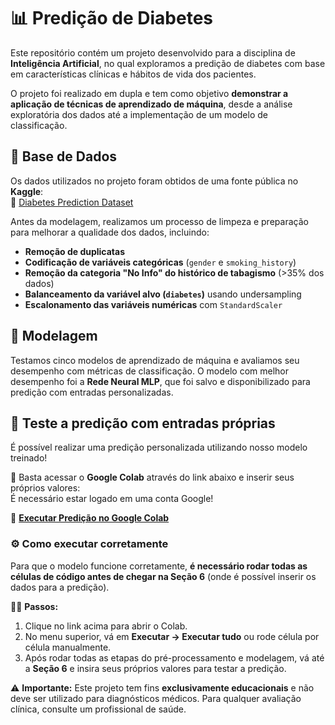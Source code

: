# 📊 Predição de Diabetes  

Este repositório contém um projeto desenvolvido para a disciplina de **Inteligência Artificial**, no qual exploramos a predição de diabetes com base em características clínicas e hábitos de vida dos pacientes.  

O projeto foi realizado em dupla e tem como objetivo **demonstrar a aplicação de técnicas de aprendizado de máquina**, desde a análise exploratória dos dados até a implementação de um modelo de classificação.  

## 🔬 Base de Dados  

Os dados utilizados no projeto foram obtidos de uma fonte pública no **Kaggle**:  
🔗 [Diabetes Prediction Dataset](https://www.kaggle.com/datasets/iammustafatz/diabetes-prediction-dataset)  

Antes da modelagem, realizamos um processo de limpeza e preparação para melhorar a qualidade dos dados, incluindo:  

- **Remoção de duplicatas**  
- **Codificação de variáveis categóricas** (`gender` e `smoking_history`)  
- **Remoção da categoria "No Info" do histórico de tabagismo** (>35% dos dados)  
- **Balanceamento da variável alvo (`diabetes`)** usando undersampling  
- **Escalonamento das variáveis numéricas** com `StandardScaler`  

## 🧠 Modelagem  

Testamos cinco modelos de aprendizado de máquina e avaliamos seu desempenho com métricas de classificação. O modelo com melhor desempenho foi a **Rede Neural MLP**, que foi salvo e disponibilizado para predição com entradas personalizadas.  

## 🎯 Teste a predição com entradas próprias  

É possível realizar uma predição personalizada utilizando nosso modelo treinado!  

📌 Basta acessar o **Google Colab** através do link abaixo e inserir seus próprios valores:  
           É necessário estar logado em uma conta Google!


🔗 **[Executar Predição no Google Colab](https://colab.research.google.com/github/dedecode/Diabetes_Prediction/blob/main/Projeto_IA_Predi%C3%A7%C3%A3o_de_Diabetes.ipynb)**  

### ⚙️ Como executar corretamente  

Para que o modelo funcione corretamente, **é necessário rodar todas as células de código antes de chegar na Seção 6** (onde é possível inserir os dados para a predição).  

👨‍💻 **Passos:**  
1. Clique no link acima para abrir o Colab.  
2. No menu superior, vá em **Executar → Executar tudo** ou rode célula por célula manualmente.  
3. Após rodar todas as etapas do pré-processamento e modelagem, vá até a **Seção 6** e insira seus próprios valores para testar a predição.  

⚠ **Importante:** Este projeto tem fins **exclusivamente educacionais** e não deve ser utilizado para diagnósticos médicos. Para qualquer avaliação clínica, consulte um profissional de saúde.  
